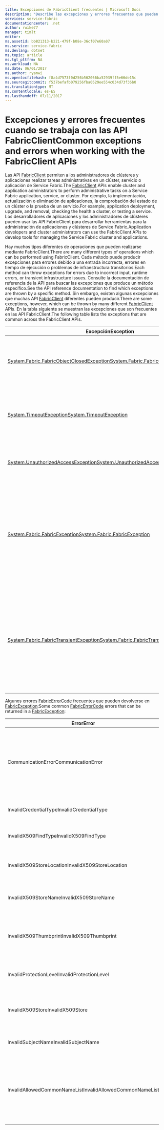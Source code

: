 ```yaml
---
title: Excepciones de FabricClient frecuentes | Microsoft Docs
description: "Describe las excepciones y errores frecuentes que pueden producir las API FabricClient al realizar operaciones de administración de aplicaciones y clústeres."
services: service-fabric
documentationcenter: .net
author: rwike77
manager: timlt
editor: 
ms.assetid: bb821313-b221-479f-b08e-36cf07e60a07
ms.service: service-fabric
ms.devlang: dotnet
ms.topic: article
ms.tgt_pltfrm: NA
ms.workload: NA
ms.date: 06/01/2017
ms.author: ryanwi
ms.openlocfilehash: f8a4d7573f0d256b562056ba52939ff5e66de15c
ms.sourcegitcommit: f537befafb079256fba0529ee554c034d73f36b0
ms.translationtype: MT
ms.contentlocale: es-ES
ms.lasthandoff: 07/11/2017
---
```

# <a name="common-exceptions-and-errors-when-working-with-the-fabricclient-apis"></a><span data-ttu-id="62218-103">Excepciones y errores frecuentes cuando se trabaja con las API FabricClient</span><span class="sxs-lookup"><span data-stu-id="62218-103">Common exceptions and errors when working with the FabricClient APIs</span></span>
<span data-ttu-id="62218-104">Las API [FabricClient](https://docs.microsoft.com/dotnet/api/system.fabric.fabricclient#System_Fabric_FabricClient) permiten a los administradores de clústeres y aplicaciones realizar tareas administrativas en un clúster, servicio o aplicación de Service Fabric.</span><span class="sxs-lookup"><span data-stu-id="62218-104">The [FabricClient](https://docs.microsoft.com/dotnet/api/system.fabric.fabricclient#System_Fabric_FabricClient) APIs enable cluster and application administrators to perform administrative tasks on a Service Fabric application, service, or cluster.</span></span> <span data-ttu-id="62218-105">Por ejemplo, la implementación, actualización o eliminación de aplicaciones, la comprobación del estado de un clúster o la prueba de un servicio.</span><span class="sxs-lookup"><span data-stu-id="62218-105">For example, application deployment, upgrade, and removal, checking the health a cluster, or testing a service.</span></span> <span data-ttu-id="62218-106">Los desarrolladores de aplicaciones y los administradores de clústeres pueden usar las API FabricClient para desarrollar herramientas para la administración de aplicaciones y clústeres de Service Fabric.</span><span class="sxs-lookup"><span data-stu-id="62218-106">Application developers and cluster administrators can use the FabricClient APIs to develop tools for managing the Service Fabric cluster and applications.</span></span>

<span data-ttu-id="62218-107">Hay muchos tipos diferentes de operaciones que pueden realizarse mediante FabricClient.</span><span class="sxs-lookup"><span data-stu-id="62218-107">There are many different types of operations which can be performed using FabricClient.</span></span>  <span data-ttu-id="62218-108">Cada método puede producir excepciones para errores debido a una entrada incorrecta, errores en tiempo de ejecución o problemas de infraestructura transitorios.</span><span class="sxs-lookup"><span data-stu-id="62218-108">Each method can throw exceptions for errors due to incorrect input, runtime errors, or transient infrastructure issues.</span></span>  <span data-ttu-id="62218-109">Consulte la documentación de referencia de la API para buscar las excepciones que produce un método específico.</span><span class="sxs-lookup"><span data-stu-id="62218-109">See the API reference documentation to find which exceptions are thrown by a specific method.</span></span> <span data-ttu-id="62218-110">Sin embargo, existen algunas excepciones que muchas API [FabricClient](https://docs.microsoft.com/dotnet/api/system.fabric.fabricclient#System_Fabric_FabricClient) diferentes pueden producir.</span><span class="sxs-lookup"><span data-stu-id="62218-110">There are some exceptions, however, which can be thrown by many different [FabricClient](https://docs.microsoft.com/dotnet/api/system.fabric.fabricclient#System_Fabric_FabricClient) APIs.</span></span> <span data-ttu-id="62218-111">En la tabla siguiente se muestran las excepciones que son frecuentes en las API FabricClient.</span><span class="sxs-lookup"><span data-stu-id="62218-111">The following table lists the exceptions that are common across the FabricClient APIs.</span></span>

| <span data-ttu-id="62218-112">Excepción</span><span class="sxs-lookup"><span data-stu-id="62218-112">Exception</span></span> | <span data-ttu-id="62218-113">Se produce cuando</span><span class="sxs-lookup"><span data-stu-id="62218-113">Thrown when</span></span> |
| --- |:--- |
| [<span data-ttu-id="62218-114">System.Fabric.FabricObjectClosedException</span><span class="sxs-lookup"><span data-stu-id="62218-114">System.Fabric.FabricObjectClosedException</span></span>](https://docs.microsoft.com/dotnet/api/system.fabric.fabricobjectclosedexception#System_Fabric_FabricObjectClosedException) |<span data-ttu-id="62218-115">El objeto [FabricClient](https://docs.microsoft.com/dotnet/api/system.fabric.fabricclient#System_Fabric_FabricClient) está en un estado cerrado.</span><span class="sxs-lookup"><span data-stu-id="62218-115">The [FabricClient](https://docs.microsoft.com/dotnet/api/system.fabric.fabricclient#System_Fabric_FabricClient) object is in a closed state.</span></span> <span data-ttu-id="62218-116">Deseche el objeto [FabricClient](https://docs.microsoft.com/dotnet/api/system.fabric.fabricclient#System_Fabric_FabricClient) que está usando y cree instancias de un nuevo objeto [FabricClient](https://docs.microsoft.com/dotnet/api/system.fabric.fabricclient#System_Fabric_FabricClient).</span><span class="sxs-lookup"><span data-stu-id="62218-116">Dispose of the [FabricClient](https://docs.microsoft.com/dotnet/api/system.fabric.fabricclient#System_Fabric_FabricClient) object you are using and instantiate a new [FabricClient](https://docs.microsoft.com/dotnet/api/system.fabric.fabricclient#System_Fabric_FabricClient) object.</span></span> |
| [<span data-ttu-id="62218-117">System.TimeoutException</span><span class="sxs-lookup"><span data-stu-id="62218-117">System.TimeoutException</span></span>](https://docs.microsoft.com/dotnet/core/api/system.timeoutexception#System_TimeoutException) |<span data-ttu-id="62218-118">La operación ha agotado el tiempo de espera.</span><span class="sxs-lookup"><span data-stu-id="62218-118">The operation timed out.</span></span> <span data-ttu-id="62218-119">[OperationTimedOut](https://docs.microsoft.com/dotnet/api/system.fabric.fabricerrorcode#System_Fabric_FabricErrorCode) se devuelve cuando la operación tarda más que MaxOperationTimeout en completarse.</span><span class="sxs-lookup"><span data-stu-id="62218-119">[OperationTimedOut](https://docs.microsoft.com/dotnet/api/system.fabric.fabricerrorcode#System_Fabric_FabricErrorCode) is returned when the operation takes more than MaxOperationTimeout to complete.</span></span> |
| [<span data-ttu-id="62218-120">System.UnauthorizedAccessException</span><span class="sxs-lookup"><span data-stu-id="62218-120">System.UnauthorizedAccessException</span></span>](https://docs.microsoft.com/dotnet/core/api/system.unauthorizedaccessexception#System_UnauthorizedAccessException) |<span data-ttu-id="62218-121">Se genera un error de comprobación de acceso de la operación.</span><span class="sxs-lookup"><span data-stu-id="62218-121">The access check for the operation failed.</span></span> <span data-ttu-id="62218-122">Se devuelve E_ACCESSDENIED.</span><span class="sxs-lookup"><span data-stu-id="62218-122">E_ACCESSDENIED is returned.</span></span> |
| [<span data-ttu-id="62218-123">System.Fabric.FabricException</span><span class="sxs-lookup"><span data-stu-id="62218-123">System.Fabric.FabricException</span></span>](https://docs.microsoft.com/dotnet/api/system.fabric.fabricexception#System_Fabric_FabricException) |<span data-ttu-id="62218-124">Se generó un error en tiempo de ejecución al realizar la operación.</span><span class="sxs-lookup"><span data-stu-id="62218-124">A runtime error occurred while performing the operation.</span></span> <span data-ttu-id="62218-125">Potencialmente, cualquier método FabricClient puede producir [FabricException](https://docs.microsoft.com/dotnet/api/system.fabric.fabricexception#System_Fabric_FabricException); la propiedad [ErrorCode](https://docs.microsoft.com/dotnet/api/system.fabric.fabricexception#System_Fabric_FabricException_ErrorCode) indica la causa exacta de la excepción.</span><span class="sxs-lookup"><span data-stu-id="62218-125">Any of the FabricClient methods can potentially throw [FabricException](https://docs.microsoft.com/dotnet/api/system.fabric.fabricexception#System_Fabric_FabricException), the [ErrorCode](https://docs.microsoft.com/dotnet/api/system.fabric.fabricexception#System_Fabric_FabricException_ErrorCode) property indicates the exact cause of the exception.</span></span> <span data-ttu-id="62218-126">Los códigos de error se definen en la enumeración [FabricErrorCode](https://docs.microsoft.com/dotnet/api/system.fabric.fabricerrorcode#System_Fabric_FabricErrorCode) .</span><span class="sxs-lookup"><span data-stu-id="62218-126">Error codes are defined in the [FabricErrorCode](https://docs.microsoft.com/dotnet/api/system.fabric.fabricerrorcode#System_Fabric_FabricErrorCode) enumeration.</span></span> |
| [<span data-ttu-id="62218-127">System.Fabric.FabricTransientException</span><span class="sxs-lookup"><span data-stu-id="62218-127">System.Fabric.FabricTransientException</span></span>](https://docs.microsoft.com/dotnet/api/system.fabric.fabrictransientexception#System_Fabric_FabricTransientException) |<span data-ttu-id="62218-128">Se genera un error en la operación debido a una condición de error transitorio de algún tipo.</span><span class="sxs-lookup"><span data-stu-id="62218-128">The operation failed due to a transient error condition of some kind.</span></span> <span data-ttu-id="62218-129">Por ejemplo, se puede producir un error en la operación porque no se puede obtener acceso temporalmente a un cuórum de réplicas.</span><span class="sxs-lookup"><span data-stu-id="62218-129">For example, an operation may fail because a quorum of replicas is temporarily not reachable.</span></span> <span data-ttu-id="62218-130">Las excepciones transitorias corresponden a las operaciones erróneas que se pueden reintentar.</span><span class="sxs-lookup"><span data-stu-id="62218-130">Transient exceptions correspond to failed operations that can be retried.</span></span> |

<span data-ttu-id="62218-131">Algunos errores [FabricErrorCode](https://docs.microsoft.com/dotnet/api/system.fabric.fabricerrorcode#System_Fabric_FabricErrorCode) frecuentes que pueden devolverse en [FabricException](https://docs.microsoft.com/dotnet/api/system.fabric.fabricexception#System_Fabric_FabricException):</span><span class="sxs-lookup"><span data-stu-id="62218-131">Some common [FabricErrorCode](https://docs.microsoft.com/dotnet/api/system.fabric.fabricerrorcode#System_Fabric_FabricErrorCode) errors that can be returned in a [FabricException](https://docs.microsoft.com/dotnet/api/system.fabric.fabricexception#System_Fabric_FabricException):</span></span>

| <span data-ttu-id="62218-132">Error</span><span class="sxs-lookup"><span data-stu-id="62218-132">Error</span></span> | <span data-ttu-id="62218-133">Condición</span><span class="sxs-lookup"><span data-stu-id="62218-133">Condition</span></span> |
| --- |:--- |
| <span data-ttu-id="62218-134">CommunicationError</span><span class="sxs-lookup"><span data-stu-id="62218-134">CommunicationError</span></span> |<span data-ttu-id="62218-135">Un error de comunicación ha provocado que se produzca un error en la operación; vuelva a intentar la operación.</span><span class="sxs-lookup"><span data-stu-id="62218-135">A communication error caused the operation to fail, retry the operation.</span></span> |
| <span data-ttu-id="62218-136">InvalidCredentialType</span><span class="sxs-lookup"><span data-stu-id="62218-136">InvalidCredentialType</span></span> |<span data-ttu-id="62218-137">El tipo de credencial no es válido.</span><span class="sxs-lookup"><span data-stu-id="62218-137">The credential type is invalid.</span></span> |
| <span data-ttu-id="62218-138">InvalidX509FindType</span><span class="sxs-lookup"><span data-stu-id="62218-138">InvalidX509FindType</span></span> |<span data-ttu-id="62218-139">X509FindType no es válido.</span><span class="sxs-lookup"><span data-stu-id="62218-139">The X509FindType is invalid.</span></span> |
| <span data-ttu-id="62218-140">InvalidX509StoreLocation</span><span class="sxs-lookup"><span data-stu-id="62218-140">InvalidX509StoreLocation</span></span> |<span data-ttu-id="62218-141">La ubicación del almacén X509 no es válida.</span><span class="sxs-lookup"><span data-stu-id="62218-141">The X509 store location is invalid.</span></span> |
| <span data-ttu-id="62218-142">InvalidX509StoreName</span><span class="sxs-lookup"><span data-stu-id="62218-142">InvalidX509StoreName</span></span> |<span data-ttu-id="62218-143">El nombre del almacén X509 no es válido.</span><span class="sxs-lookup"><span data-stu-id="62218-143">The X509 store name is invalid.</span></span> |
| <span data-ttu-id="62218-144">InvalidX509Thumbprint</span><span class="sxs-lookup"><span data-stu-id="62218-144">InvalidX509Thumbprint</span></span> |<span data-ttu-id="62218-145">La cadena de huella digital de certificado X509 no es válida.</span><span class="sxs-lookup"><span data-stu-id="62218-145">The X509 certificate thumbprint string is invalid.</span></span> |
| <span data-ttu-id="62218-146">InvalidProtectionLevel</span><span class="sxs-lookup"><span data-stu-id="62218-146">InvalidProtectionLevel</span></span> |<span data-ttu-id="62218-147">El nivel de protección no es válido.</span><span class="sxs-lookup"><span data-stu-id="62218-147">The protection level is invalid.</span></span> |
| <span data-ttu-id="62218-148">InvalidX509Store</span><span class="sxs-lookup"><span data-stu-id="62218-148">InvalidX509Store</span></span> |<span data-ttu-id="62218-149">El almacén de certificados X509 no se puede abrir.</span><span class="sxs-lookup"><span data-stu-id="62218-149">The X509 certificate store cannot be opened.</span></span> |
| <span data-ttu-id="62218-150">InvalidSubjectName</span><span class="sxs-lookup"><span data-stu-id="62218-150">InvalidSubjectName</span></span> |<span data-ttu-id="62218-151">El nombre de sujeto no es válido.</span><span class="sxs-lookup"><span data-stu-id="62218-151">The subject name is invalid.</span></span> |
| <span data-ttu-id="62218-152">InvalidAllowedCommonNameList</span><span class="sxs-lookup"><span data-stu-id="62218-152">InvalidAllowedCommonNameList</span></span> |<span data-ttu-id="62218-153">El formato de la cadena de lista de nombres frecuente no es válido.</span><span class="sxs-lookup"><span data-stu-id="62218-153">The format of common name list string is invalid.</span></span> <span data-ttu-id="62218-154">Debe ser una lista separada por comas.</span><span class="sxs-lookup"><span data-stu-id="62218-154">It should be a comma-separated list.</span></span> |

